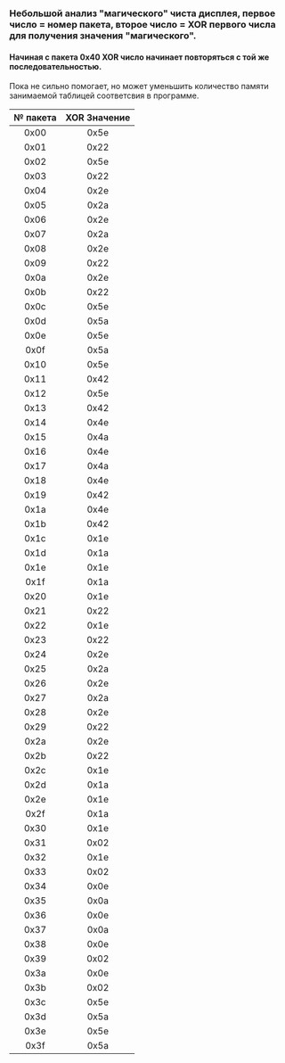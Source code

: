 ### Небольшой анализ "магического" чиста дисплея, первое число = номер пакета, второе число = XOR первого чиcла для получения значения "магического".

#### Начиная с пакета 0x40 XOR число начинает повторяться с той же последовательностью.

Пока не сильно помогает, но может уменьшить количество памяти занимаемой таблицей соответсвия в программе.

| № пакета | XOR Значение |
|:----:|:----:|
|    0x00	| 0x5e |
|    0x01	| 0x22 |
|    0x02	| 0x5e |
|    0x03	| 0x22 |
|    0x04	| 0x2e |
|    0x05	| 0x2a |
|    0x06	| 0x2e |
|    0x07	| 0x2a |
|    0x08	| 0x2e |
|    0x09	| 0x22 |
|    0x0a	| 0x2e | 
|    0x0b	| 0x22 |
|    0x0c	| 0x5e |
|    0x0d	| 0x5a |
|    0x0e	| 0x5e |
|    0x0f	| 0x5a |
|    0x10	| 0x5e |
|    0x11	| 0x42 |
|    0x12	| 0x5e |
|    0x13	| 0x42 |
|    0x14	| 0x4e |
|    0x15	| 0x4a |
|    0x16	| 0x4e |
|    0x17	| 0x4a |
|    0x18	| 0x4e |
|    0x19	| 0x42 |
|    0x1a	| 0x4e |
|    0x1b	| 0x42 |
|    0x1c	| 0x1e |
|    0x1d	| 0x1a |
|    0x1e	| 0x1e |
|    0x1f	| 0x1a |
|    0x20	| 0x1e |
|    0x21	| 0x22 |
|    0x22	| 0x1e |
|    0x23	| 0x22 |
|    0x24	| 0x2e | 
|    0x25	| 0x2a |
|    0x26	| 0x2e |
|    0x27	| 0x2a |
|    0x28	| 0x2e |
|    0x29	| 0x22 |
|    0x2a	| 0x2e |
|    0x2b	| 0x22 |
|    0x2c	| 0x1e |
|    0x2d	| 0x1a |
|    0x2e	| 0x1e |
|    0x2f	| 0x1a |
|    0x30	| 0x1e |
|    0x31	| 0x02 |
|    0x32	| 0x1e |
|    0x33	| 0x02 |
|    0x34	| 0x0e |
|    0x35	| 0x0a |
|    0x36	| 0x0e |
|    0x37	| 0x0a |
|    0x38	| 0x0e |
|    0x39	| 0x02 |
|    0x3a	| 0x0e |
|    0x3b	| 0x02 |
|    0x3c	| 0x5e |
|    0x3d	| 0x5a |
|    0x3e	| 0x5e |
|    0x3f	| 0x5a |
